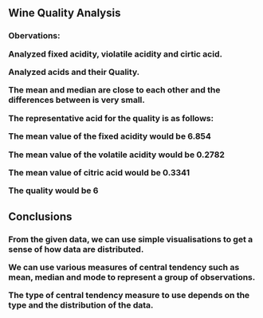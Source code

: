 <h2>Wine Quality Analysis</h2>
<h3>Obervations:

<br>

Analyzed fixed acidity, violatile acidity and cirtic acid.

Analyzed acids and their Quality.

The mean and median are close to each other and the differences between is very small.

The representative acid for the quality is as follows:

The mean value of the fixed acidity would be 6.854

The mean value of the volatile acidity would be 0.2782

The mean value of citric acid would be 0.3341

The quality would be 6
</h3>
<h2>Conclusions</h2>
<h3>
From the given data, we can use simple visualisations to get a sense of how data are distributed.

<br>

We can use various measures of central tendency such as mean, median and mode to represent a group of observations.
<br>

The type of central tendency measure to use depends on the type and the distribution of the data.
</h3>